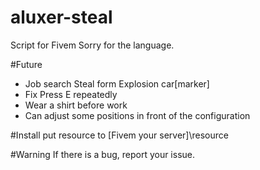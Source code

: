 # aluxer-steal
Script for Fivem
Sorry for the language.

#Future
- Job search Steal form Explosion car[marker]
- Fix Press E repeatedly
- Wear a shirt before work
- Can adjust some positions in front of the configuration

#Install
put resource to [Fivem your server]\resource

#Warning
If there is a bug, report your issue.

